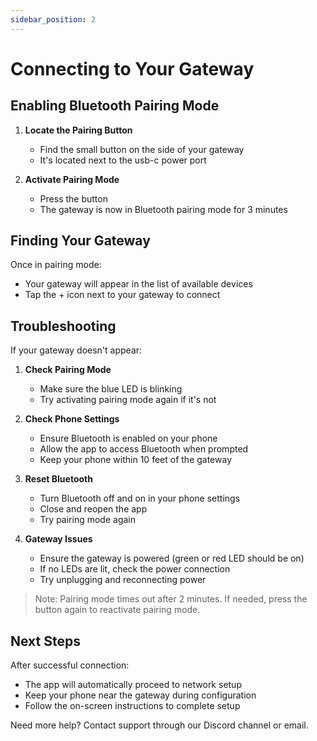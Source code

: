 ```yaml
---
sidebar_position: 2
---
```


# Connecting to Your Gateway

## Enabling Bluetooth Pairing Mode

1. **Locate the Pairing Button**
   - Find the small button on the side of your gateway
   - It's located next to the usb-c power port

2. **Activate Pairing Mode**
   - Press the button
   - The gateway is now in Bluetooth pairing mode for 3 minutes


## Finding Your Gateway

Once in pairing mode:
- Your gateway will appear in the list of available devices
- Tap the + icon next to your gateway to connect

## Troubleshooting

If your gateway doesn't appear:
1. **Check Pairing Mode**
   - Make sure the blue LED is blinking
   - Try activating pairing mode again if it's not

2. **Check Phone Settings**
   - Ensure Bluetooth is enabled on your phone
   - Allow the app to access Bluetooth when prompted
   - Keep your phone within 10 feet of the gateway

3. **Reset Bluetooth**
   - Turn Bluetooth off and on in your phone settings
   - Close and reopen the app
   - Try pairing mode again

4. **Gateway Issues**
   - Ensure the gateway is powered (green or red LED should be on)
   - If no LEDs are lit, check the power connection
   - Try unplugging and reconnecting power

> Note: Pairing mode times out after 2 minutes. If needed, press the button again to reactivate pairing mode.

## Next Steps

After successful connection:
- The app will automatically proceed to network setup
- Keep your phone near the gateway during configuration
- Follow the on-screen instructions to complete setup

Need more help? Contact support through our Discord channel or email.